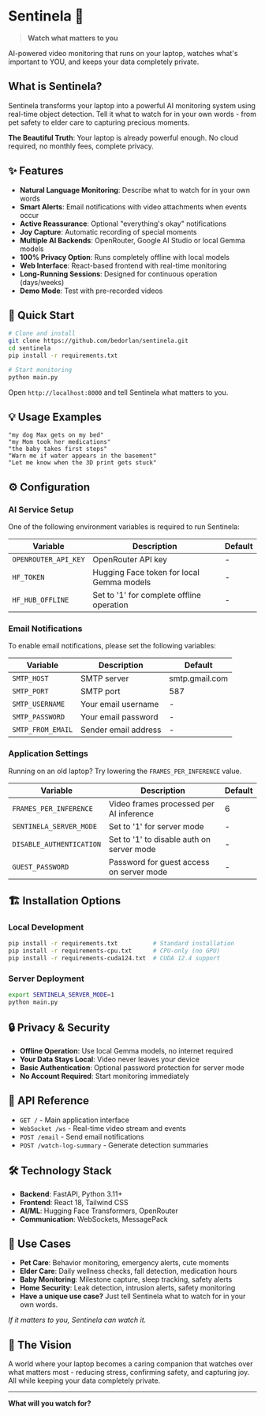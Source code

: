 # Sentinela 🎯

> **Watch what matters to you**

AI-powered video monitoring that runs on your laptop, watches what's important to YOU, and keeps your data completely private.

## What is Sentinela?

Sentinela transforms your laptop into a powerful AI monitoring system using real-time object detection. Tell it what to watch for in your own words - from pet safety to elder care to capturing precious moments.

**The Beautiful Truth**: Your laptop is already powerful enough. No cloud required, no monthly fees, complete privacy.

## ✨ Features

- **Natural Language Monitoring**: Describe what to watch for in your own words
- **Smart Alerts**: Email notifications with video attachments when events occur
- **Active Reassurance**: Optional "everything's okay" notifications
- **Joy Capture**: Automatic recording of special moments
- **Multiple AI Backends**: OpenRouter, Google AI Studio or local Gemma models
- **100% Privacy Option**: Runs completely offline with local models
- **Web Interface**: React-based frontend with real-time monitoring
- **Long-Running Sessions**: Designed for continuous operation (days/weeks)
- **Demo Mode**: Test with pre-recorded videos

## 🚀 Quick Start

```bash
# Clone and install
git clone https://github.com/bedorlan/sentinela.git
cd sentinela
pip install -r requirements.txt

# Start monitoring
python main.py
```

Open `http://localhost:8000` and tell Sentinela what matters to you.

## 💡 Usage Examples

```
"my dog Max gets on my bed"
"my Mom took her medications"
"the baby takes first steps"
"Warn me if water appears in the basement"
"Let me know when the 3D print gets stuck"
```

## ⚙️ Configuration

### AI Service Setup

One of the following environment variables is required to run Sentinela:

| Variable             | Description                               | Default |
| -------------------- | ----------------------------------------- | ------- |
| `OPENROUTER_API_KEY` | OpenRouter API key                        | -       |
| `HF_TOKEN`           | Hugging Face token for local Gemma models | -       |
| `HF_HUB_OFFLINE`     | Set to '1' for complete offline operation | -       |

### Email Notifications

To enable email notifications, please set the following variables:

| Variable          | Description          | Default        |
| ----------------- | -------------------- | -------------- |
| `SMTP_HOST`       | SMTP server          | smtp.gmail.com |
| `SMTP_PORT`       | SMTP port            | 587            |
| `SMTP_USERNAME`   | Your email username  | -              |
| `SMTP_PASSWORD`   | Your email password  | -              |
| `SMTP_FROM_EMAIL` | Sender email address | -              |

### Application Settings

Running on an old laptop? Try lowering the `FRAMES_PER_INFERENCE` value.

| Variable                 | Description                               | Default |
| ------------------------ | ----------------------------------------- | ------- |
| `FRAMES_PER_INFERENCE`   | Video frames processed per AI inference   | 6       |
| `SENTINELA_SERVER_MODE`  | Set to '1' for server mode                | -       |
| `DISABLE_AUTHENTICATION` | Set to '1' to disable auth on server mode | -       |
| `GUEST_PASSWORD`         | Password for guest access on server mode  | -       |

## 🏗️ Installation Options

### Local Development

```bash
pip install -r requirements.txt          # Standard installation
pip install -r requirements-cpu.txt      # CPU-only (no GPU)
pip install -r requirements-cuda124.txt  # CUDA 12.4 support
```

### Server Deployment

```bash
export SENTINELA_SERVER_MODE=1
python main.py
```

## 🔒 Privacy & Security

- **Offline Operation**: Use local Gemma models, no internet required
- **Your Data Stays Local**: Video never leaves your device
- **Basic Authentication**: Optional password protection for server mode
- **No Account Required**: Start monitoring immediately

## 📡 API Reference

- `GET /` - Main application interface
- `WebSocket /ws` - Real-time video stream and events
- `POST /email` - Send email notifications
- `POST /watch-log-summary` - Generate detection summaries

## 🛠️ Technology Stack

- **Backend**: FastAPI, Python 3.11+
- **Frontend**: React 18, Tailwind CSS
- **AI/ML**: Hugging Face Transformers, OpenRouter
- **Communication**: WebSockets, MessagePack

## 🌟 Use Cases

- **Pet Care**: Behavior monitoring, emergency alerts, cute moments
- **Elder Care**: Daily wellness checks, fall detection, medication hours
- **Baby Monitoring**: Milestone capture, sleep tracking, safety alerts
- **Home Security**: Leak detection, intrusion alerts, safety monitoring
- **Have a unique use case?** Just tell Sentinela what to watch for in your own words.

_If it matters to you, Sentinela can watch it._

## 💫 The Vision

A world where your laptop becomes a caring companion that watches over what matters most - reducing stress, confirming safety, and capturing joy. All while keeping your data completely private.

---

**What will you watch for?**
